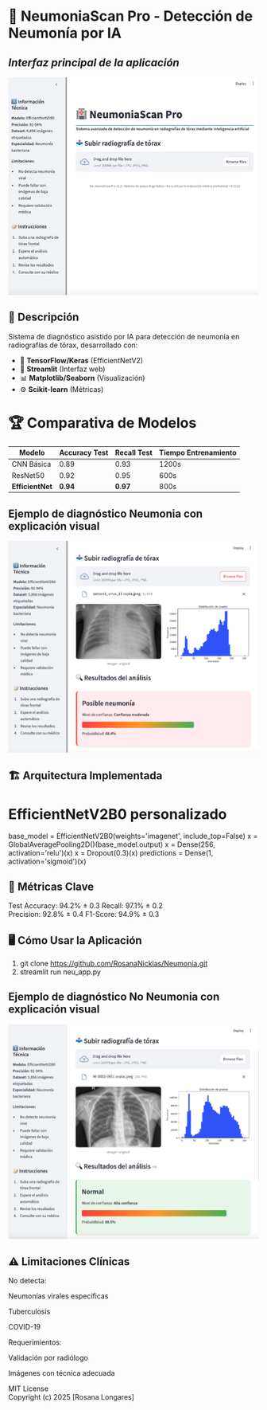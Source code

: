 # 🏥 NeumoniaScan Pro - Detección de Neumonía por IA

## *Interfaz principal de la aplicación*
![Interfaz Principal](neu1.png)  


## 📌 Descripción

Sistema de diagnóstico asistido por IA para detección de neumonía en radiografías de tórax, desarrollado con:

- 🧠 **TensorFlow/Keras** (EfficientNetV2)
- 🚀 **Streamlit** (Interfaz web)
- 📊 **Matplotlib/Seaborn** (Visualización)
- ⚙️ **Scikit-learn** (Métricas)

# 🏆 Comparativa de Modelos

| Modelo          | Accuracy Test | Recall Test | Tiempo Entrenamiento |
|-----------------|--------------|-------------|----------------------|
| CNN Básica      | 0.89         | 0.93        | 1200s                |
| ResNet50        | 0.92         | 0.95        | 600s                 |
| **EfficientNet**| **0.94**     | **0.97**    | 800s                 |


## Ejemplo de diagnóstico Neumonia con explicación visual
![Diagnóstico Neumonia](neu2.png) 


## 🏗️ Arquitectura Implementada


# EfficientNetV2B0 personalizado
base_model = EfficientNetV2B0(weights='imagenet', include_top=False)
x = GlobalAveragePooling2D()(base_model.output)
x = Dense(256, activation='relu')(x)
x = Dropout(0.3)(x)
predictions = Dense(1, activation='sigmoid')(x)

## 🎯 Métricas Clave

Test Accuracy:   94.2% ± 0.3
Recall:         97.1% ± 0.2  
Precision:      92.8% ± 0.4
F1-Score:      94.9% ± 0.3

## 🖥️ Cómo Usar la Aplicación
1. git clone https://github.com/RosanaNicklas/Neumonia.git
2. streamlit run neu_app.py


## Ejemplo de diagnóstico No Neumonia con explicación visual
![Diagnóstico Neumonia](neu3.png) 


## ⚠️ Limitaciones Clínicas
No detecta:

Neumonías virales específicas

Tuberculosis

COVID-19

Requerimientos:

Validación por radiólogo

Imágenes con técnica adecuada

MIT License  
Copyright (c) 2025 [Rosana Longares]